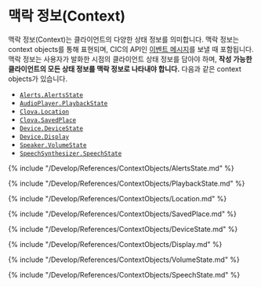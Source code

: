 # 맥락 정보(Context)

맥락 정보(Context)는 클라이언트의 다양한 상태 정보를 의미합니다. 맥락 정보는 context objects를 통해 표현되며, CIC의 API인 [이벤트 메시지](/Develop/References/CIC_API.md#Event)를 보낼 때 포함됩니다. 맥락 정보는 사용자가 발화한 시점의 클라이언트 상태 정보를 담아야 하며, **작성 가능한 클라이언트의 모든 상태 정보를 맥락 정보로 나타내야 합니다.** 다음과 같은 context objects가 있습니다.

* [`Alerts.AlertsState`](#AlertsState)
* [`AudioPlayer.PlaybackState`](#PlaybackState)
* [`Clova.Location`](#Location)
* [`Clova.SavedPlace`](#SavedPlace)
* [`Device.DeviceState`](#DeviceState)
* [`Device.Display`](#Display)
* [`Speaker.VolumeState`](#VolumeState)
* [`SpeechSynthesizer.SpeechState`](#SpeechState)

{% include "/Develop/References/ContextObjects/AlertsState.md" %}

{% include "/Develop/References/ContextObjects/PlaybackState.md" %}

{% include "/Develop/References/ContextObjects/Location.md" %}

{% include "/Develop/References/ContextObjects/SavedPlace.md" %}

{% include "/Develop/References/ContextObjects/DeviceState.md" %}

{% include "/Develop/References/ContextObjects/Display.md" %}

{% include "/Develop/References/ContextObjects/VolumeState.md" %}

{% include "/Develop/References/ContextObjects/SpeechState.md" %}
